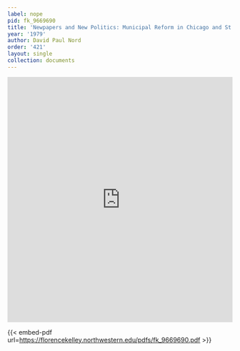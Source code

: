 ```yaml
---
label: nope
pid: fk_9669690
title: 'Newpapers and New Politics: Municipal Reform in Chicago and St. Louis, 1890-1900'
year: '1979'
author: David Paul Nord
order: '421'
layout: single
collection: documents
---
```

<iframe src="https://northwestern.app.box.com/embed/s/rxjyakvvq8525mcx3zhx01djuloxqs3n?sortColumn=date&view=list" width="100%" height="550" frameborder="0" allowfullscreen webkitallowfullscreen msallowfullscreen></iframe>


{{< embed-pdf url=https://florencekelley.northwestern.edu/pdfs/fk_9669690.pdf >}}